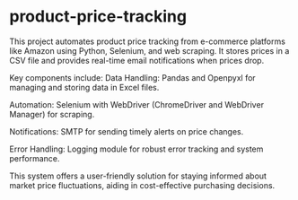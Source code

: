 # product-price-tracking

This project automates product price tracking from e-commerce platforms like Amazon using Python, Selenium, and web scraping. It stores prices in a CSV file and provides real-time email notifications when prices drop.

Key components include:
Data Handling: Pandas and Openpyxl for managing and storing data in Excel files.

Automation: Selenium with WebDriver (ChromeDriver and WebDriver Manager) for scraping.

Notifications: SMTP for sending timely alerts on price changes.

Error Handling: Logging module for robust error tracking and system performance.

This system offers a user-friendly solution for staying informed about market price fluctuations, aiding in cost-effective purchasing decisions.
